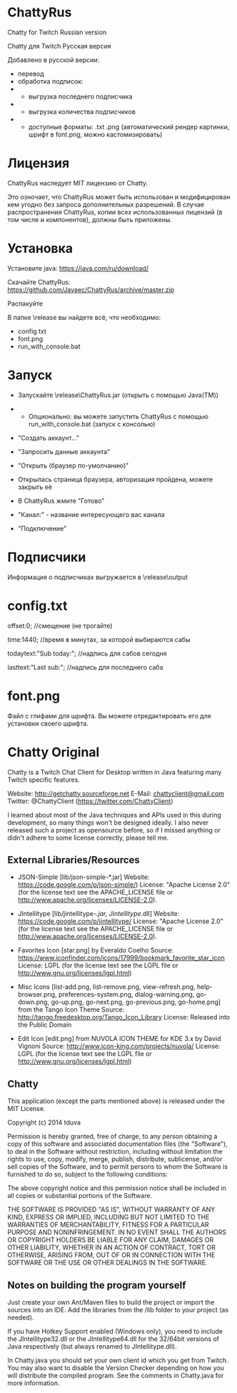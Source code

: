 ChattyRus
=========

Chatty for Twitch Russian version

Chatty для Twitch Русская версия

Добавлено в русской версии:
- перевод
- обработка подписок:
- - выгрузка последнего подписчика
- - выгрузка количества подписчиков
- - доступные форматы: .txt .png (автоматический рендер картинки, шрифт в font.png, можно кастомизировать)

Лицензия
=========

ChattyRus наследует MIT лицензию от Chatty.

Это озночает, что ChattyRus может быть использован и модифицирован кем угодно без запроса дополнительных разрешений.
В случае распространения ChattyRus, копии всех использованных лицензий (в том числе и компонентов), должны быть приложены.


Установка
=========

Установите java: https://java.com/ru/download/

Скачайте ChattyRus: https://github.com/Javaec/ChattyRus/archive/master.zip

Распакуйте

В папке \release вы найдете всё, что необходимо:

- config.txt
- font.png
- run_with_console.bat


Запуск
=========

- Запускайте \release\ChattyRus.jar (открыть с помощью Java(TM))

- - Опционально: вы можете запустить ChattyRus с помощью run_with_console.bat (запуск с консолью)

- "Создать аккаунт..."
- "Запросить данные аккаунта"
- "Открыть (браузер по-умолчанию)"
- Открылась страница браузера, авторизация пройдена, можете закрыть её
- В ChattyRus жмите "Готово"

- "Канал:" - название интересующего вас канала
- "Подключение"


Подписчики
=========

Информация о подписчиках выгружается в \release\output


config.txt
=========

offset:0; //смещение (не трогайте)

time:1440; //время в минутах, за которой выбираются сабы

todaytext:"Sub today:"; //надпись для сабов сегодня

lasttext:"Last sub:"; //надпись для последнего саба


font.png
=========
Файл с глифами для шрифта. Вы можете отредактировать его для установки своего шрифта.



Chatty Original
=========

Chatty is a Twitch Chat Client for Desktop written in Java featuring many
Twitch specific features.

Website: http://getchatty.sourceforge.net
E-Mail: chattyclient@gmail.com
Twitter: @ChattyClient (https://twitter.com/ChattyClient)

I learned about most of the Java techniques and APIs used in this during
development, so many things won't be designed ideally. I also never
released such a project as opensource before, so if I missed anything or
didn't adhere to some license correctly, please tell me.

External Libraries/Resources
----------------------------

* JSON-Simple [lib/json-simple-*.jar]
	Website: https://code.google.com/p/json-simple/)
	License: "Apache License 2.0"
	(for the license text see the APACHE_LICENSE file
	or http://www.apache.org/licenses/LICENSE-2.0).

* JIntellitype [lib/jintellitype-*.jar, Jintellitype*.dll]
	Website: https://code.google.com/p/jintellitype/
	License: "Apache License 2.0"
	(for the license text see the APACHE_LICENSE file
	or http://www.apache.org/licenses/LICENSE-2.0).

* Favorites Icon [star.png] by Everaldo Coelho
	Source: https://www.iconfinder.com/icons/17999/bookmark_favorite_star_icon 
	License: LGPL
	(for the license text see the LGPL file or
	http://www.gnu.org/licenses/lgpl.html)

* Misc Icons [list-add.png, list-remove.png, view-refresh.png,
		help-browser.png, preferences-system.png,
		dialog-warning.png, go-down.png, go-up.png,
		go-next.png, go-previous.png, go-home.png] from the Tango Icon Theme
	Source: http://tango.freedesktop.org/Tango_Icon_Library
	License: Released into the Public Domain

* Edit Icon [edit.png] from NUVOLA ICON THEME for KDE 3.x by David Vignoni
	Source: http://www.icon-king.com/projects/nuvola/
	License: LGPL
	(for the license text see the LGPL file or
	http://www.gnu.org/licenses/lgpl.html)


Chatty
------

This application (except the parts mentioned above) is released under the
MIT License.

Copyright (c) 2014 tduva

Permission is hereby granted, free of charge, to any person obtaining a copy
of this software and associated documentation files (the "Software"), to deal
in the Software without restriction, including without limitation the rights
to use, copy, modify, merge, publish, distribute, sublicense, and/or sell
copies of the Software, and to permit persons to whom the Software is
furnished to do so, subject to the following conditions:

The above copyright notice and this permission notice shall be included in
all copies or substantial portions of the Software.

THE SOFTWARE IS PROVIDED "AS IS", WITHOUT WARRANTY OF ANY KIND, EXPRESS OR
IMPLIED, INCLUDING BUT NOT LIMITED TO THE WARRANTIES OF MERCHANTABILITY,
FITNESS FOR A PARTICULAR PURPOSE AND NONINFRINGEMENT. IN NO EVENT SHALL THE
AUTHORS OR COPYRIGHT HOLDERS BE LIABLE FOR ANY CLAIM, DAMAGES OR OTHER
LIABILITY, WHETHER IN AN ACTION OF CONTRACT, TORT OR OTHERWISE, ARISING FROM,
OUT OF OR IN CONNECTION WITH THE SOFTWARE OR THE USE OR OTHER DEALINGS IN
THE SOFTWARE.


Notes on building the program yourself
--------------------------------------

Just create your own Ant/Maven files to build the project or import the sources
into an IDE. Add the libraries from the /lib folder to your project (as needed).

If you have Hotkey Support enabled (Windows only), you need to include the
JIntellitype32.dll or the JIntellitype64.dll for the 32/64bit versions of Java
respectively (but always renamed to JIntellitype.dll).

In Chatty.java you should set your own client id which you get from Twitch. You
may also want to disable the Version Checker depending on how you will distribute
the compiled program. See the comments in Chatty.java for more information.
